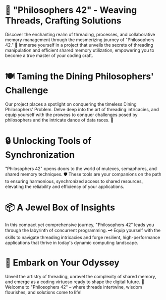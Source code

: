 # 🔮 "Philosophers 42" - Weaving Threads, Crafting Solutions

Discover the enchanting realm of threading, processes, and collaborative memory management through the mesmerizing journey of "Philosophers 42." 🌟 Immerse yourself in a project that unveils the secrets of threading manipulation and efficient shared memory utilization, empowering you to become a true master of your coding craft.

# 🍽️ Taming the Dining Philosophers' Challenge

Our project places a spotlight on conquering the timeless Dining Philosophers' Problem. Delve deep into the art of threading intricacies, and equip yourself with the prowess to conquer challenges posed by philosophers and the intricate dance of data races. 🧠

# 🔒 Unlocking Tools of Synchronization

"Philosophers 42" opens doors to the world of mutexes, semaphores, and shared memory techniques. 🛡️ These tools are your companions on the path to ensuring harmonious, synchronized access to shared resources, elevating the reliability and efficiency of your applications.

# 📦 A Jewel Box of Insights

In this compact yet comprehensive journey, "Philosophers 42" leads you through the labyrinth of concurrent programming. 🗝️ Equip yourself with the skills to navigate threading intricacies and forge resilient, high-performance applications that thrive in today's dynamic computing landscape.

# 🚀 Embark on Your Odyssey

Unveil the artistry of threading, unravel the complexity of shared memory, and emerge as a coding virtuoso ready to shape the digital future. 🚀 Welcome to "Philosophers 42" – where threads intertwine, wisdom flourishes, and solutions come to life!
